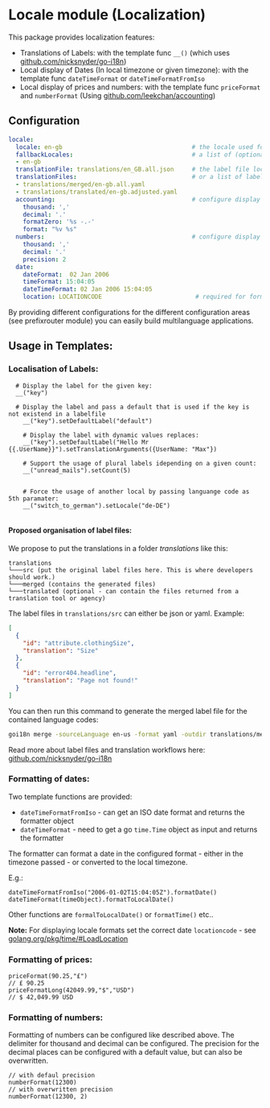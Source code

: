 # Locale module (Localization)

This package provides localization features:

 * Translations of Labels: with the template func `__()`  (which uses [github.com/nicksnyder/go-i18n](https://github.com/nicksnyder/go-i18n))
 * Local display of Dates (In local timezone or given timezone): with the template func `dateTimeFormat` or `dateTimeFormatFromIso`
 * Local display of prices and numbers: with the template func `priceFormat` and `numberFormat` (Using [github.com/leekchan/accounting](https://github.com/leekchan/accounting))

## Configuration

```yaml
locale:
  locale: en-gb                                    # the locale used for labels
  fallbackLocales:                                 # a list of (optional) locales that should be used for fallback
  - en-gb
  translationFile: translations/en_GB.all.json     # the label file location
  translationFiles:                                # or a list of label file locations
  - translations/merged/en-gb.all.yaml
  - translations/translated/en-gb.adjusted.yaml
  accounting:                                      # configure display of prices
    thousand: ','
    decimal: '.'
    formatZero: '%s -.-'
    format: "%v %s"
  numbers:                                         # configure display of numbers
    thousand: ','
    decimal: '.'
    precision: 2
  date:
    dateFormat:  02 Jan 2006
    timeFormat: 15:04:05
    dateTimeFormat: 02 Jan 2006 15:04:05
    location: LOCATIONCODE                          # required for formatLocaleTime
```

By providing different configurations for the different configuration areas (see prefixrouter module) you can easily build multilanguage applications.

## Usage in Templates:

### Localisation of Labels:

```pug
  # Display the label for the given key:
  __("key")
  
  # Display the label and pass a default that is used if the key is not existend in a labelfile
	__("key").setDefaultLabel("default")
	
	# Display the label with dynamic values replaces:
	__("key").setDefaultLabel("Hello Mr {{.UserName}}").setTranslationArguments({UserName: "Max"})
	
	# Support the usage of plural labels idepending on a given count:
	__("unread_mails").setCount(5)
	
	
	# Force the usage of another local by passing languange code as 5th paramater:
	__("switch_to_german").setLocale("de-DE")
	
```

#### Proposed organisation of label files:

We propose to put the translations in a folder *translations* like this:

```
translations
└───src (put the original label files here. This is where developers should work.)
└───merged (contains the generated files)
└───translated (optional - can contain the files returned from a translation tool or agency)
```

The label files in `translations/src` can either be json or yaml.
Example:
 
```json
[
  {
    "id": "attribute.clothingSize",
    "translation": "Size"
  },
  {
    "id": "error404.headline",
    "translation": "Page not found!"
  }
]
```

You can then run this command to generate the merged label file for the contained language codes:

```bash
goi18n merge -sourceLanguage en-us -format yaml -outdir translations/merged/ translations/src/*.json
```

Read more about label files and translation workflows here: [github.com/nicksnyder/go-i18n](https://github.com/nicksnyder/go-i18n)

### Formatting of dates:

Two template functions are provided:

 * `dateTimeFormatFromIso` - can get an ISO date format and returns the formatter object
 * `dateTimeFormat` - need to get a go `time.Time` object as input and returns the formatter

The formatter can format a date in the configured format - either in the timezone passed - or converted to the local timezone. 

E.g.:
```pug
dateTimeFormatFromIso("2006-01-02T15:04:05Z").formatDate()
dateTimeFormat(timeObject).formatToLocalDate()
```
Other functions are `formalToLocalDate()` or `formatTime()` etc..

**Note:** For displaying locale formats set the correct date `locationcode` - see [golang.org/pkg/time/#LoadLocation](https://golang.org/pkg/time/#LoadLocation)

### Formatting of prices:

```pug
priceFormat(90.25,"£")
// £ 90.25
priceFormatLong(42049.99,"$","USD")
// $ 42,049.99 USD
```

### Formatting of numbers:

Formatting of numbers can be configured like described above. The delimiter for thousand and
decimal can be configured. The precision for the decimal places can be configured with a default
value, but can also be overwritten.

```pug
// with defaul precision
numberFormat(12300)
// with overwritten precision
numberFormat(12300, 2)
```

